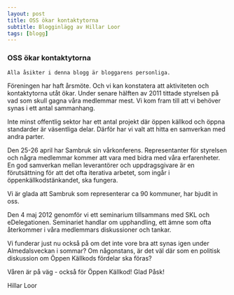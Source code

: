 ```yaml
---
layout: post
title: OSS ökar kontaktytorna
subtitle: Blogginlägg av Hillar Loor
tags: [blogg]
---
```


### OSS ökar kontaktytorna
```
Alla åsikter i denna blogg är bloggarens personliga.
```

Föreningen har haft årsmöte. Och vi kan konstatera att aktiviteten och kontaktytorna utåt ökar. Under senare hälften av 2011 tittade styrelsen på vad som skull gagna våra medlemmar mest. Vi kom fram till att vi behöver synas i ett antal sammanhang.

Inte minst offentlig sektor har ett antal projekt där öppen källkod och öppna standarder är väsentliga delar. Därför har vi valt att hitta en samverkan med andra parter.

Den 25-26 april har Sambruk sin vårkonferens. Representanter för styrelsen och några medlemmar kommer att vara med bidra med våra erfarenheter. En god samverkan mellan leverantörer och uppdragsgivare är en förutsättning för att det ofta iterativa arbetet, som ingår i öppenkällkodstänkandet, ska fungera.

Vi är glada att Sambruk som representerar ca 90 kommuner, har bjudit in oss.

Den 4 maj 2012 genomför vi ett seminarium tillsammans med SKL och eDelegationen. Seminariet handlar om upphandling, ett ämne som ofta återkommer i våra medlemmars diskussioner och tankar.

Vi funderar just nu också på om det inte vore bra att synas igen under Almedalsveckan i sommar? Om någonstans, är det väl där som en politisk diskussion om Öppen Källkods fördelar ska föras?

Våren är på väg - också för Öppen Källkod!
Glad Påsk!

Hillar Loor
